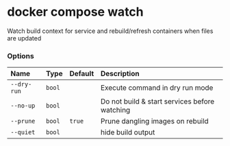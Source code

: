 # docker compose watch

<!---MARKER_GEN_START-->
Watch build context for service and rebuild/refresh containers when files are updated

### Options

| Name        | Type   | Default | Description                                   |
|:------------|:-------|:--------|:----------------------------------------------|
| `--dry-run` | `bool` |         | Execute command in dry run mode               |
| `--no-up`   | `bool` |         | Do not build & start services before watching |
| `--prune`   | `bool` | `true`  | Prune dangling images on rebuild              |
| `--quiet`   | `bool` |         | hide build output                             |


<!---MARKER_GEN_END-->

